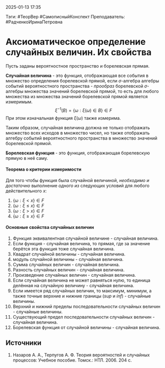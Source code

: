 2025-01-13 17:35

Тэги: #ТеорВер #СамописныйКонспект
Преподаватель: #РадченкоИринаПетровна
# Аксиоматическое определение случайных величин. Их свойства

Пусть заданы вероятностное пространство и борелевская прямая.

**Случайная величина** - это функция, отображающая все события в множество определения борелевской прямой, если $\sigma$-алгебра алгебры событий вероятностного пространства - *прообраз* борелевской $\sigma$-алгебры множества значений борелевской прямой, то есть для любого множества из множества значений борелевской прямой является измеримым.
$$\xi^{-1}(B) = \{ \omega : \xi(\omega) \in B \} \in F$$
При этом изначальная функция $\xi(\omega)$ также измерима.

Таким образом, случайная величина должна не только отображать множество всех исходов в множество чисел, но также отображать алгебру событий вероятностного пространства в множество значений борелевской прямой.

**Борелевская функция** - это функция, отображающая борелевскую прямую в неё саму.
#### Теорема о критерии измеримости
Для того чтобы функция была случайной величиной, *необходимо и достаточно* выполнение *одного из* следующих условий для любого действительного $x$:
1. $\{ \omega : \xi < x \} \in F$
2. $\{ \omega : \xi \leq x \} \in F$
3. $\{ \omega : \xi > x \} \in F$
4. $\{ \omega : \xi \geq x \} \in F$
#### Основные свойства случайных величин
1. Функция эквивалентная случайной величине - случайная величина.
2. Если функция - случайная величина, то прямая, где за значение берётся эта функция тоже случайная величина.
3. Квадрат случайной величины - случайная величина.
4. модуль случайной величины - случайная величина.
5. Сумма случайных величин - случайная величина.
6. Разность случайных величин - случайная величина.
7. Произведение случайных величин - случайная величина.
8. Если случайная величина не может равняться нулю, то единица делённая на случайную величину - случайная величина.
9.  Если имеется ряд случайных величин, то максимум, минимум, а также точные верхние и нижние границы ($sup$ и $inf$) - случайные величины.
10. Верхний и нижний пределы последовательности случайных величин - случайные величины.
11. Существующий предел последовательности случайных величин - случайная величина.
12. Борелевская функция от случайной величины - случайная величина.

## Источники
1. Назаров А. А., Терпугов А. Ф. Теория вероятностей и случайных процессов: Учебное пособие. Томск.: НТЛ. 2006. 204 с.